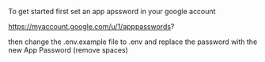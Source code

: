 To get started first set an app apssword in your google account

https://myaccount.google.com/u/1/apppasswords?

then change the .env.example file to .env and replace the password with the new App Password (remove spaces)
